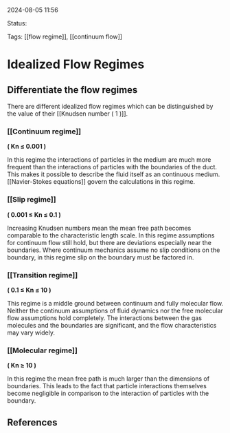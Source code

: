 2024-08-05 11:56

Status:

Tags: [[flow regime]], [[continuum flow]]

# Idealized Flow Regimes
## Differentiate the flow regimes
There are different idealized flow regimes which can be distinguished by the value of their [[Knudsen number ( 1 )]].
### [[Continuum regime]]
**( Kn ≤ 0.001 )**

In this regime the interactions of particles in the medium are much more frequent than the interactions of particles with the boundaries of the duct. This makes it possible to describe the fluid itself as an continuous medium. 
[[Navier-Stokes equations]] govern the calculations in this regime.
### [[Slip regime]]
**( 0.001 ≤ Kn ≤ 0.1 )**

Increasing Knudsen numbers mean the mean free path becomes comparable to the characteristic length scale. In this regime assumptions for continuum flow still hold, but there are deviations especially near the boundaries. Where continuum mechanics assume no slip conditions on the boundary, in this regime slip on the boundary must be factored in.
### [[Transition regime]]
**( 0.1 ≤ Kn ≤ 10 )**

This regime is a middle ground between continuum and fully molecular flow. Neither the continuum assumptions of fluid dynamics nor the free molecular flow assumptions hold completely. The interactions between the gas molecules and the boundaries are significant, and the flow characteristics may vary widely.	
### [[Molecular regime]]
**( Kn ≥ 10 )**

In this regime the mean free path is much larger than the dimensions of boundaries. This leads to the fact that particle interactions themselves become negligible in comparison to the interaction of particles with the boundary. 
## References